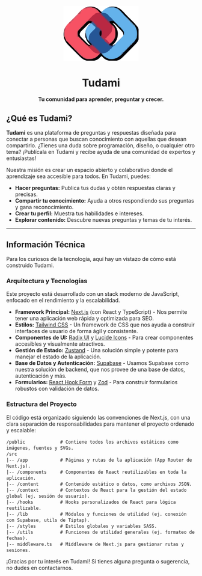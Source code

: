 <div align="center">
  <img src="./public/logo.svg" alt="Tudami Logo" width="200"/>
  <h1>Tudami</h1>
  <p><strong>Tu comunidad para aprender, preguntar y crecer.</strong></p>
</div>

## ¿Qué es Tudami?

**Tudami** es una plataforma de preguntas y respuestas diseñada para conectar a personas que buscan conocimiento con aquellas que desean compartirlo. ¿Tienes una duda sobre programación, diseño, o cualquier otro tema? ¡Publícala en Tudami y recibe ayuda de una comunidad de expertos y entusiastas!

Nuestra misión es crear un espacio abierto y colaborativo donde el aprendizaje sea accesible para todos. En Tudami, puedes:

- **Hacer preguntas:** Publica tus dudas y obtén respuestas claras y precisas.
- **Compartir tu conocimiento:** Ayuda a otros respondiendo sus preguntas y gana reconocimiento.
- **Crear tu perfil:** Muestra tus habilidades e intereses.
- **Explorar contenido:** Descubre nuevas preguntas y temas de tu interés.

---

## Información Técnica

Para los curiosos de la tecnología, aquí hay un vistazo de cómo está construido Tudami.

### Arquitectura y Tecnologías

Este proyecto está desarrollado con un stack moderno de JavaScript, enfocado en el rendimiento y la escalabilidad.

- **Framework Principal:** [Next.js](https://nextjs.org/) (con React y TypeScript) - Nos permite tener una aplicación web rápida y optimizada para SEO.
- **Estilos:** [Tailwind CSS](https://tailwindcss.com/) - Un framework de CSS que nos ayuda a construir interfaces de usuario de forma ágil y consistente.
- **Componentes de UI:** [Radix UI](https://www.radix-ui.com/) y [Lucide Icons](https://lucide.dev/) - Para crear componentes accesibles y visualmente atractivos.
- **Gestión de Estado:** [Zustand](https://zustand-demo.pmnd.rs/) - Una solución simple y potente para manejar el estado de la aplicación.
- **Base de Datos y Autenticación:** [Supabase](https://supabase.io/) - Usamos Supabase como nuestra solución de backend, que nos provee de una base de datos, autenticación y más.
- **Formularios:** [React Hook Form](https://react-hook-form.com/) y [Zod](https://zod.dev/) - Para construir formularios robustos con validación de datos.

### Estructura del Proyecto

El código está organizado siguiendo las convenciones de Next.js, con una clara separación de responsabilidades para mantener el proyecto ordenado y escalable:

```
/public             # Contiene todos los archivos estáticos como imágenes, fuentes y SVGs.
/src
|-- /app            # Páginas y rutas de la aplicación (App Router de Next.js).
|-- /components     # Componentes de React reutilizables en toda la aplicación.
|-- /content        # Contenido estático o datos, como archivos JSON.
|-- /context        # Contextos de React para la gestión del estado global (ej. sesión de usuario).
|-- /hooks          # Hooks personalizados de React para lógica reutilizable.
|-- /lib            # Módulos y funciones de utilidad (ej. conexión con Supabase, utils de Tiptap).
|-- /styles         # Estilos globales y variables SASS.
|-- /utils          # Funciones de utilidad generales (ej. formateo de fechas).
|-- middleware.ts   # Middleware de Next.js para gestionar rutas y sesiones.
```

¡Gracias por tu interés en Tudami! Si tienes alguna pregunta o sugerencia, no dudes en contactarnos.